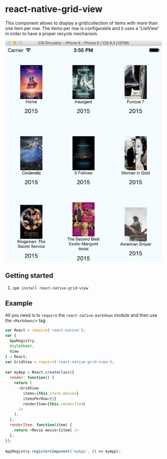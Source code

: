 # react-native-grid-view

This component allows to display a grid/collection of items with more than one item per row. The items per row is configurable and it uses a 'ListView' in order to have a proper recycle mechanism.

![Image of react-grid-view](screen1.jpg)

## Getting started

1. `npm install react-native-grid-view`

## Example

All you need is to `require` the `react-native-markdown` module and then use the
`<Markdown/>` tag.

```javascript
var React = require('react-native');
var {
  AppRegistry,
  StyleSheet,
  View
} = React;
var GridView = require('react-native-grid-view');

var myApp = React.createClass({
  render: function() {
    return (
      <GridView
        items={this.state.movies}
        itemsPerRow={3}
        renderItem={this.renderItem}
      />
    );
  },
  renderItem: function(item) {
    return <Movie movie={item} />
  },
});

AppRegistry.registerComponent('myApp', () => myApp);
```
